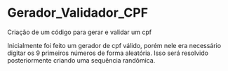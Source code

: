 # Gerador_Validador_CPF
Criação de um código para gerar e validar um cpf

Inicialmente foi feito um gerador de cpf válido, porém nele era necessário digitar os 9 primeiros números de forma aleatória. Isso será resolvido posteriormente criando uma sequência randômica. 
